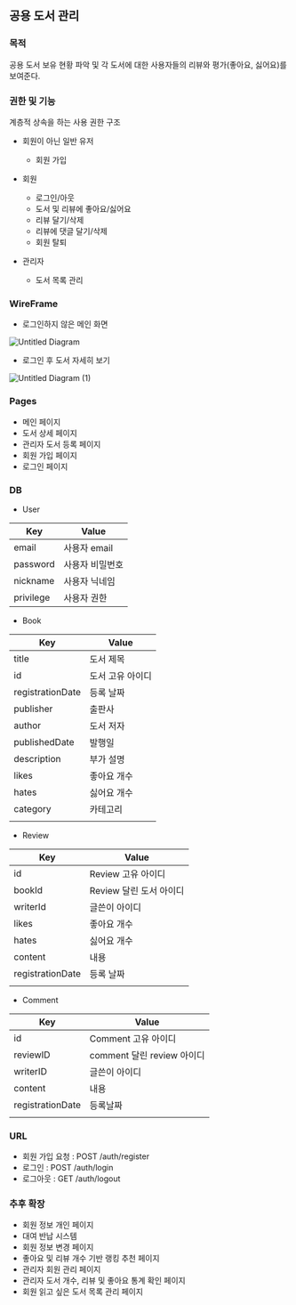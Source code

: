 ## 공용 도서 관리

### 목적

 공용 도서 보유 현황 파악 및 각 도서에 대한 사용자들의 리뷰와 평가(좋아요, 싫어요)를 보여준다.

### 권한 및 기능

계층적 상속을 하는 사용 권한 구조

- 회원이 아닌 일반 유저
  - 회원 가입
  
- 회원
  - 로그인/아웃
  - 도서 및 리뷰에 좋아요/싫어요
  - 리뷰 달기/삭제
  - 리뷰에 댓글 달기/삭제
  - 회원 탈퇴
  
- 관리자
  - 도서 목록 관리

### WireFrame

- 로그인하지 않은 메인 화면

![Untitled Diagram](https://user-images.githubusercontent.com/25456956/61349638-badfb400-a89f-11e9-9f5d-5397a1d0f191.jpg)


- 로그인 후 도서 자세히 보기

![Untitled Diagram (1)](https://user-images.githubusercontent.com/25456956/61349667-e06cbd80-a89f-11e9-9320-599cae64bac1.jpg)

### Pages

- 메인 페이지
- 도서 상세 페이지
- 관리자 도서 등록 페이지
- 회원 가입 페이지
- 로그인 페이지

### DB

- User

| Key       | Value           |
| --------- | --------------- |
| email        | 사용자 email   |
| password  | 사용자 비밀번호 |
| nickname        | 사용자 닉네임 |
| privilege | 사용자 권한     |

- Book

| Key              | Value            |
| ---------------- | ---------------- |
| title            | 도서 제목        |
| id               | 도서 고유 아이디 |
| registrationDate | 등록 날짜        |
| publisher        | 출판사           |
| author           | 도서 저자        |
| publishedDate    | 발행일           |
| description      | 부가 설명        |
| likes            | 좋아요 개수      |
| hates            | 싫어요 개수      |
| category         | 카테고리         |
|                  |                  |

- Review

| Key              | Value                   |
| ---------------- | ----------------------- |
| id               | Review 고유 아이디      |
| bookId           | Review 달린 도서 아이디 |
| writerId         | 글쓴이 아이디           |
| likes            | 좋아요 개수             |
| hates            | 싫어요 개수             |
| content          | 내용                    |
| registrationDate | 등록 날짜               |
|                  |                         |

- Comment

| Key              | Value                      |
| ---------------- | -------------------------- |
| id               | Comment 고유 아이디        |
| reviewID         | comment 달린 review 아이디 |
| writerID         | 글쓴이 아이디              |
| content          | 내용                       |
| registrationDate | 등록날짜                   |
|                  |                            |

### URL
* 회원 가입 요청 : POST /auth/register
* 로그인 : POST /auth/login
* 로그아웃 : GET /auth/logout

### 추후 확장

- 회원 정보 개인 페이지
- 대여 반납 시스템
- 회원 정보 변경 페이지
- 좋아요 및 리뷰 개수 기반 랭킹 추천 페이지
- 관리자 회원 관리 페이지
- 관리자 도서 개수, 리뷰 및 좋아요 통계 확인 페이지
- 회원 읽고 싶은 도서 목록 관리 페이지
